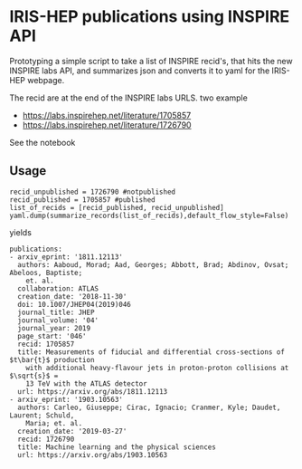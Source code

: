 # IRIS-HEP publications using INSPIRE API

Prototyping a simple script to take a list of INSPIRE recid's, that hits the new INSPIRE labs API, and summarizes json and converts it to yaml for the IRIS-HEP webpage.

The recid are at the end of the INSPIRE labs URLS. two example 
  * https://labs.inspirehep.net/literature/1705857
  * https://labs.inspirehep.net/literature/1726790


See the notebook

## Usage

```
recid_unpublished = 1726790 #notpublished
recid_published = 1705857 #published
list_of_recids = [recid_published, recid_unpublished]
yaml.dump(summarize_records(list_of_recids),default_flow_style=False)
```

yields

```
publications:
- arxiv_eprint: '1811.12113'
  authors: Aaboud, Morad; Aad, Georges; Abbott, Brad; Abdinov, Ovsat; Abeloos, Baptiste;
    et. al.
  collaboration: ATLAS
  creation_date: '2018-11-30'
  doi: 10.1007/JHEP04(2019)046
  journal_title: JHEP
  journal_volume: '04'
  journal_year: 2019
  page_start: '046'
  recid: 1705857
  title: Measurements of fiducial and differential cross-sections of $t\bar{t}$ production
    with additional heavy-flavour jets in proton-proton collisions at $\sqrt{s}$ =
    13 TeV with the ATLAS detector
  url: https://arxiv.org/abs/1811.12113
- arxiv_eprint: '1903.10563'
  authors: Carleo, Giuseppe; Cirac, Ignacio; Cranmer, Kyle; Daudet, Laurent; Schuld,
    Maria; et. al.
  creation_date: '2019-03-27'
  recid: 1726790
  title: Machine learning and the physical sciences
  url: https://arxiv.org/abs/1903.10563
```